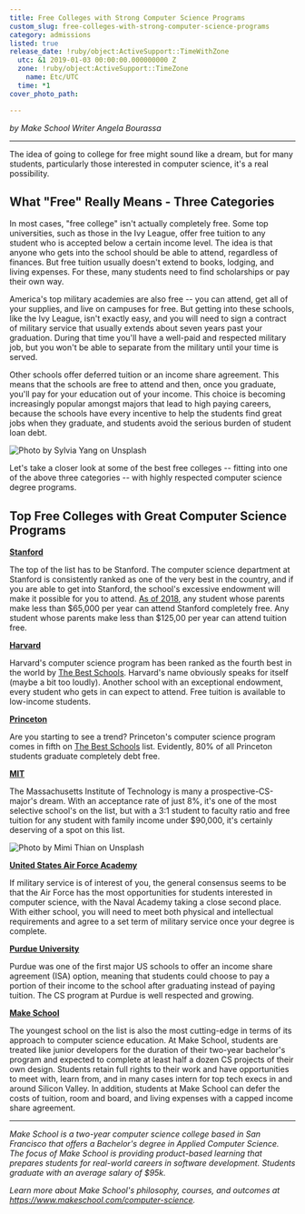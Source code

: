```yaml
---
title: Free Colleges with Strong Computer Science Programs
custom_slug: free-colleges-with-strong-computer-science-programs
category: admissions
listed: true
release_date: !ruby/object:ActiveSupport::TimeWithZone
  utc: &1 2019-01-03 00:00:00.000000000 Z
  zone: !ruby/object:ActiveSupport::TimeZone
    name: Etc/UTC
  time: *1
cover_photo_path: 

---
```

_by Make School Writer Angela Bourassa_

---

The idea of going to college for free might sound like a dream, but for many students, particularly those interested in computer science, it's a real possibility.

## What "Free" Really Means - Three Categories

In most cases, "free college" isn't actually completely free. Some top universities, such as those in the Ivy League, offer free tuition to any student who is accepted below a certain income level. The idea is that anyone who gets into the school should be able to attend, regardless of finances. But free tuition usually doesn't extend to books, lodging, and living expenses. For these, many students need to find scholarships or pay their own way.

America's top military academies are also free -- you can attend, get all of your supplies, and live on campuses for free. But getting into these schools, like the Ivy League, isn't exactly easy, and you will need to sign a contract of military service that usually extends about seven years past your graduation. During that time you'll have a well-paid and respected military job, but you won't be able to separate from the military until your time is served.

Other schools offer deferred tuition or an income share agreement. This means that the schools are free to attend and then, once you graduate, you'll pay for your education out of your income. This choice is becoming increasingly popular amongst majors that lead to high paying careers, because the schools have every incentive to help the students find great jobs when they graduate, and students avoid the serious burden of student loan debt.

![Photo by Sylvia Yang on Unsplash](https://res.cloudinary.com/makeschool/image/upload/v1547505815/Blog/free-cs-programs-body-1-sylvia-yang-unsplash.jpg "Photo by Sylvia Yang on Unsplash")

Let's take a closer look at some of the best free colleges -- fitting into one of the above three categories -- with highly respected computer science degree programs.

## Top Free Colleges with Great Computer Science Programs

**[Stanford](https://cs.stanford.edu/)**

The top of the list has to be Stanford. The computer science department at Stanford is consistently ranked as one of the very best in the country, and if you are able to get into Stanford, the school's excessive endowment will make it possible for you to attend. [As of 2018](https://financialaid.stanford.edu/undergrad/how/parent.html), any student whose parents make less than $65,000 per year can attend Stanford completely free. Any student whose parents make less than $125,00 per year can attend tuition free.

**[Harvard](https://www.seas.harvard.edu/computer-science)**

Harvard's computer science program has been ranked as the fourth best in the world by [The Best Schools](https://thebestschools.org/features/best-computer-science-programs-in-the-world/). Harvard's name obviously speaks for itself (maybe a bit too loudly). Another school with an exceptional endowment, every student who gets in can expect to attend. Free tuition is available to low-income students.

**[Princeton](https://www.cs.princeton.edu/)**

Are you starting to see a trend? Princeton's computer science program comes in fifth on [The Best Schools](https://thebestschools.org/features/best-computer-science-programs-in-the-world/) list. Evidently, 80% of all Princeton students graduate completely debt free.

**[MIT](https://www.eecs.mit.edu/)**

The Massachusetts Institute of Technology is many a prospective-CS-major's dream. With an acceptance rate of just 8%, it's one of the most selective school's on the list, but with a 3:1 student to faculty ratio and free tuition for any student with family income under $90,000, it's certainly deserving of a spot on this list.

![Photo by Mimi Thian on Unsplash](https://res.cloudinary.com/makeschool/image/upload/v1547505814/Blog/free-cs-programs-body-2-mimi-thian-unsplash.jpg "Photo by Mimi Thian on Unsplash")

**[United States Air Force Academy](https://www.usafa.edu/academic/computer-science/)**

If military service is of interest of you, the general consensus seems to be that the Air Force has the most opportunities for students interested in computer science, with the Naval Academy taking a close second place. With either school, you will need to meet both physical and intellectual requirements and agree to a set term of military service once your degree is complete.

**[Purdue University](https://www.cs.purdue.edu/)**

Purdue was one of the first major US schools to offer an income share agreement (ISA) option, meaning that students could choose to pay a portion of their income to the school after graduating instead of paying tuition. The CS program at Purdue is well respected and growing.

**[Make School](https://www.makeschool.com/computer-science)**

The youngest school on the list is also the most cutting-edge in terms of its approach to computer science education. At Make School, students are treated like junior developers for the duration of their two-year bachelor's program and expected to complete at least half a dozen CS projects of their own design. Students retain full rights to their work and have opportunities to meet with, learn from, and in many cases intern for top tech execs in and around Silicon Valley. In addition, students at Make School can defer the costs of tuition, room and board, and living expenses with a capped income share agreement.

---

_Make School is a two-year computer science college based in San Francisco that offers a Bachelor's degree in Applied Computer Science. The focus of Make School is providing product-based learning that prepares students for real-world careers in software development. Students graduate with an average salary of $95k._

_Learn more about Make School's philosophy, courses, and outcomes at https://www.makeschool.com/computer-science._